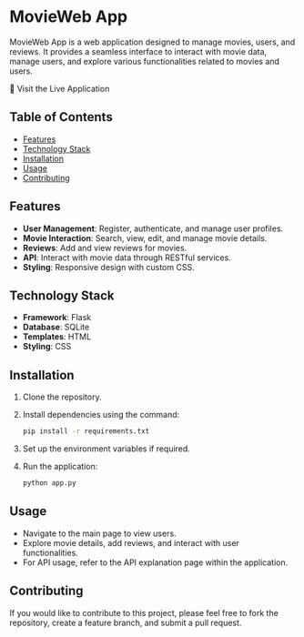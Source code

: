 # MovieWeb App

MovieWeb App is a web application designed to manage movies, users, and reviews. It provides a seamless interface to interact with movie data, manage users, and explore various functionalities related to movies and users.

🚀 Visit the Live Application

## Table of Contents

- [Features](#features)
- [Technology Stack](#technology-stack)
- [Installation](#installation)
- [Usage](#usage)
- [Contributing](#contributing)


## Features

- **User Management**: Register, authenticate, and manage user profiles.
- **Movie Interaction**: Search, view, edit, and manage movie details.
- **Reviews**: Add and view reviews for movies.
- **API**: Interact with movie data through RESTful services.
- **Styling**: Responsive design with custom CSS.

## Technology Stack

- **Framework**: Flask
- **Database**: SQLite
- **Templates**: HTML
- **Styling**: CSS

## Installation

1. Clone the repository.
2. Install dependencies using the command:

   ```bash
   pip install -r requirements.txt
   ```

3. Set up the environment variables if required.
4. Run the application:

   ```bash
   python app.py
   ```

## Usage

- Navigate to the main page to view users.
- Explore movie details, add reviews, and interact with user functionalities.
- For API usage, refer to the API explanation page within the application.

## Contributing

If you would like to contribute to this project, please feel free to fork the repository, create a feature branch, and submit a pull request.

